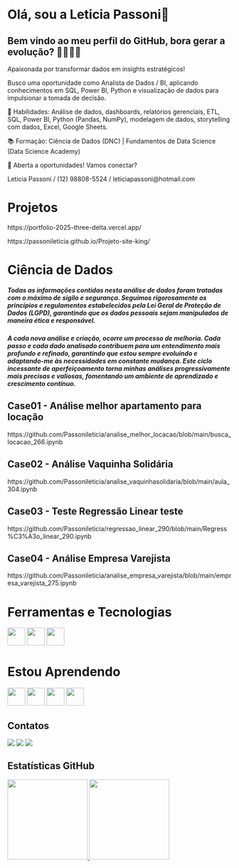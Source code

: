 # Olá, sou a Leticia Passoni👋
## Bem vindo ao meu perfil do GitHub,  bora gerar a evolução? 👩‍💻👨‍💻 

<p>Apaixonada por transformar dados em insights estratégicos!</p>
 
<p>Busco uma oportunidade como Analista de Dados / BI, aplicando conhecimentos em SQL, Power BI, Python e visualização de dados para impulsionar a tomada de decisão.</p>

<p>🎯 Habilidades: Análise de dados, dashboards, relatórios gerenciais, ETL, SQL, Power BI, Python (Pandas, NumPy), modelagem de dados, storytelling com dados, Excel, Google Sheets.</p>

<p>📚 Formação: Ciência de Dados (DNC) | Fundamentos de Data Science (Data Science Academy)</p>

<p>🚀 Aberta a oportunidades! Vamos conectar?</p>

<p>Leticia Passoni / (12) 98808-5524 / leticiapassoni@hotmail.com </p>

# Projetos

<p> https://portfolio-2025-three-delta.vercel.app/ </p>

<p> https://passonileticia.github.io/Projeto-site-king/ </p>



# Ciência de Dados 
<h5> Todas as informações contidas nesta análise de dados foram tratadas com o máximo de sigilo e segurança. Seguimos rigorosamente os princípios e regulamentos estabelecidos pela Lei Geral de Proteção de Dados (LGPD), garantindo que os dados pessoais sejam manipulados de maneira ética e responsável.  </h5>

<h5> A cada nova análise e criação, ocorre um processo de melhoria. Cada passo e cada dado analisado contribuem para um entendimento mais profundo e refinado, garantindo que estou sempre evoluindo e adaptando-me às necessidades em constante mudança. Este ciclo incessante de aperfeiçoamento torna minhas análises progressivamente mais precisas e valiosas, fomentando um ambiente de aprendizado e crescimento contínuo.</h5>

<h2> Case01 - Análise melhor apartamento para locação </h2>
<p>https://github.com/Passonileticia/analise_melhor_locacao/blob/main/busca_locacao_266.ipynb</p>

<h2> Case02 - Análise Vaquinha Solidária </h2>
<p> https://github.com/Passonileticia/analise_vaquinhasolidaria/blob/main/aula_304.ipynb </p>

<h2> Case03 - Teste Regressão Linear teste </h2>
<p> https://github.com/Passonileticia/regressao_linear_290/blob/main/Regress%C3%A3o_linear_290.ipynb </p>

<h2> Case04 - Análise Empresa Varejista </h2>
<p>https://github.com/Passonileticia/analise_empresa_varejista/blob/main/empresa_varejista_275.ipynb </p>



# Ferramentas e Tecnologias 
<div class="image-container">
<img loading="lazy" src="https://cdn.jsdelivr.net/gh/devicons/devicon/icons/git/git-original.svg" width="40" height="40"/>
<img src="https://cdn.jsdelivr.net/gh/devicons/devicon@latest/icons/github/github-original-wordmark.svg" width="40" height="40"/>
<img src="https://cdn.jsdelivr.net/gh/devicons/devicon@latest/icons/canva/canva-original.svg" width="40" height="40" />
</div>

# Estou Aprendendo
<div class="image-container">
<img src="https://cdn.jsdelivr.net/gh/devicons/devicon@latest/icons/html5/html5-original.svg"  width="40" height="40"/>
<img src="https://cdn.jsdelivr.net/gh/devicons/devicon@latest/icons/css3/css3-original.svg"  width="40" height="40"/>
<img src="https://cdn.jsdelivr.net/gh/devicons/devicon@latest/icons/nodejs/nodejs-original-wordmark.svg"  width="40" height="40" />
<img src="https://cdn.jsdelivr.net/gh/devicons/devicon@latest/icons/javascript/javascript-plain.svg"  width="40" height="40"/>
</div>

## Contatos
<div>
<a href="https://instagram.com/passonileticia" target="_blank"><img loading="lazy" src="https://img.shields.io/badge/-Instagram-%23E4405F?style=for-the-badge&logo=instagram&logoColor=white" target="_blank"></a>
<a href = "mailto:passonialeticia@gmail.com"><img loading="lazy" src="https://img.shields.io/badge/Gmail-D14836?style=for-the-badge&logo=gmail&logoColor=white" target="_blank"></a>
<a href="https://www.linkedin.com/in/leticiapassoni1997/" target="_blank"><img loading="lazy" src="https://img.shields.io/badge/-LinkedIn-%230077B5?style=for-the-badge&logo=linkedin&logoColor=white" target="_blank"></a>   
</div>

## Estatísticas GitHub


<div>
  <a href="https://github.com/Passonileticia" class="image-container">
    <img loading="lazy" height="180em" src="https://github-readme-stats.vercel.app/api/top-langs/?username=Passonileticia&layout=compact&langs_count=7&theme=dracula"/>
    <img loading="lazy" height="180em" src="https://github-readme-stats.vercel.app/api?username=Passonileticia&show_icons=true&theme=dracula&include_all_commits=true&count_private=true"/>
  </a>
</div>



